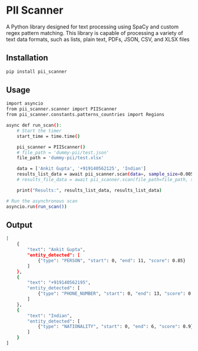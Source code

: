 # PII Scanner

A Python library designed for text processing using SpaCy and custom regex pattern matching. This library is capable of processing a variety of text data formats, such as lists, plain text, PDFs, JSON, CSV, and XLSX files

## Installation

```bash
pip install pii_scanner
```

## Usage 

```bash
import asyncio
from pii_scanner.scanner import PIIScanner
from pii_scanner.constants.patterns_countries import Regions

async def run_scan():
    # Start the timer
    start_time = time.time()

    pii_scanner = PIIScanner()
    # file_path = 'dummy-pii/test.json' 
    file_path = 'dummy-pii/test.xlsx' 

    data = ['Ankit Gupta', '+919140562125', 'Indian']
    results_list_data = await pii_scanner.scan(data=, sample_size=0.005, region=Regions.IN)
    # results_file_data = await pii_scanner.scan(file_path=file_path, sample_size=0.005, region=Regions.IN)

    print("Results:", results_list_data, results_list_data)

# Run the asynchronous scan
asyncio.run(run_scan())


```


## Output 

```bash
[
    {
        "text": "Ankit Gupta",
        "entity_detected": [
            {"type": "PERSON", "start": 0, "end": 11, "score": 0.85}
        ]
    },
    {
        "text": "+919140562195",
        "entity_detected": [
            {"type": "PHONE_NUMBER", "start": 0, "end": 13, "score": 0.85}
        ]
    },
    {
        "text": "Indian",
        "entity_detected": [
            {"type": "NATIONALITY", "start": 0, "end": 6, "score": 0.9}
        ]
    }
]


```


